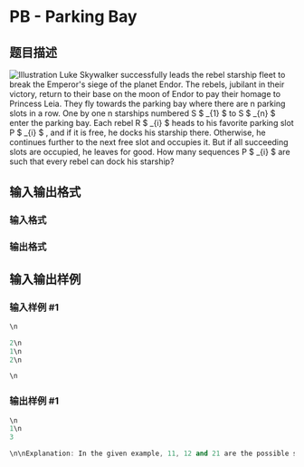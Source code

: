 # PB - Parking Bay

## 题目描述

 ![Illustration](https://cdn.luogu.com.cn/upload/vjudge_pic/SP967/9041c8f7eb90c5ecb8fe5b7f543d441cead1c93c.png) Luke Skywalker successfully leads the rebel starship fleet to break the Emperor's siege of the planet Endor. The rebels, jubilant in their victory, return to their base on the moon of Endor to pay their homage to Princess Leia. They fly towards the parking bay where there are n parking slots in a row. One by one n starships numbered S $ _{1} $ to S $ _{n} $ enter the parking bay. Each rebel R $ _{i} $ heads to his favorite parking slot P $ _{i} $ , and if it is free, he docks his starship there. Otherwise, he continues further to the next free slot and occupies it. But if all succeeding slots are occupied, he leaves for good. How many sequences P $ _{i} $ are such that every rebel can dock his starship?

## 输入输出格式

### 输入格式

### 输出格式

## 输入输出样例

### 输入样例 #1

```cpp
\n

2\n
1\n
2\n

\n
```


### 输出样例 #1

```cpp
\n
1\n
3

\n\nExplanation: In the given example, 11, 12 and 21 are the possible sequences.
```


